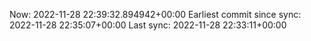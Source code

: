 Now: 2022-11-28 22:39:32.894942+00:00 Earliest commit since sync: 2022-11-28 22:35:07+00:00 Last sync: 2022-11-28 22:33:11+00:00
